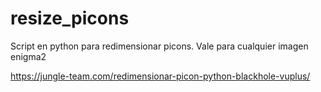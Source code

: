 # resize_picons

Script en python para redimensionar picons. Vale para cualquier imagen enigma2

https://jungle-team.com/redimensionar-picon-python-blackhole-vuplus/

